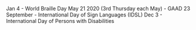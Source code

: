 Jan 4 - World Braille Day
May 21 2020 (3rd Thursday each May) - GAAD
23 September - International Day of Sign Languages (IDSL) 
Dec 3 - International Day of Persons with Disabilities
